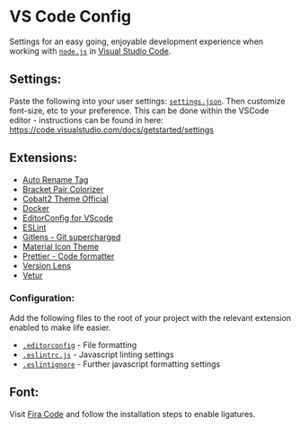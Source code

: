 # VS Code Config
Settings for an easy going, enjoyable development experience when working with [`node.js`](https://nodejs.org/en/) in [Visual Studio Code](https://code.visualstudio.com/).

## Settings:

Paste the following into your user settings: [`settings.json`](./settings.json). Then customize font-size, etc to your preference.
This can be done within the VSCode editor - instructions can be found in here: https://code.visualstudio.com/docs/getstarted/settings

## Extensions:
- [Auto Rename Tag](https://marketplace.visualstudio.com/items?itemName=formulahendry.auto-rename-tag)
- [Bracket Pair Colorizer](https://marketplace.visualstudio.com/items?itemName=CoenraadS.bracket-pair-colorizer)
- [Cobalt2 Theme Official](https://marketplace.visualstudio.com/items?itemName=wesbos.theme-cobalt2)
- [Docker](https://marketplace.visualstudio.com/items?itemName=PeterJausovec.vscode-docker)
- [EditorConfig for VScode](https://marketplace.visualstudio.com/items?itemName=EditorConfig.EditorConfig)
- [ESLint](https://marketplace.visualstudio.com/items?itemName=dbaeumer.vscode-eslint)
- [Gitlens - Git supercharged](https://marketplace.visualstudio.com/items?itemName=eamodio.gitlens)
- [Material Icon Theme](https://marketplace.visualstudio.com/items?itemName=PKief.material-icon-theme)
- [Prettier - Code formatter](https://marketplace.visualstudio.com/items?itemName=esbenp.prettier-vscode)
- [Version Lens](https://marketplace.visualstudio.com/items?itemName=pflannery.vscode-versionlens)
- [Vetur](https://marketplace.visualstudio.com/items?itemName=octref.vetur)

### Configuration:
Add the following files to the root of your project with the relevant extension enabled to make life easier.

- [`.editorconfig`](./.editorconfig) - File formatting
- [`.eslintrc.js`](./.eslintrc.js) - Javascript linting settings
- [`.eslintignore`](./.eslintignore) - Further javascript formatting settings

## Font:
Visit [Fira Code](https://github.com/tonsky/FiraCode) and follow the installation steps to enable ligatures.
